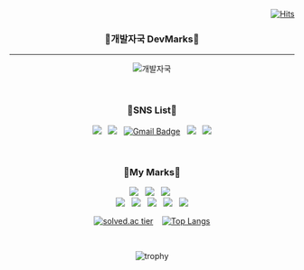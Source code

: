 <div align="right">
  
  [![Hits](https://hits.seeyoufarm.com/api/count/incr/badge.svg?url=https%3A%2F%2Fgithub.com%2Fduqrldudgns)](https://hits.seeyoufarm.com)
  
</div>



<div align="center">
  
### 🐾개발자국 DevMarks🐾
---
  ![개발자국](https://user-images.githubusercontent.com/48309387/153672393-143a2020-64c5-4a57-96fa-0ded5ac55666.png)

<br>
  
### 🐾SNS List🐾
   
<a href="https://www.youtube.com/user/duqrldudgns/" target="_blank"><img src="https://img.shields.io/badge/Youtube-FF0000?style=flat-square&logo=Youtube&logoColor=white"/></a>
&nbsp;
<a href="https://www.instagram.com/iam.young/" target="_blank"><img src="https://img.shields.io/badge/Instagram-E4405F?style=flat-square&logo=Instagram&logoColor=white"/></a>
&nbsp;
[![Gmail Badge](https://img.shields.io/badge/Gmail-d14836?style=flat-square&logo=Gmail&logoColor=white&link=mailto:duqrldudgns@gmail.com)](mailto:duqrldudgns@gmail.com)
&nbsp;
<a href="http://qr.kakao.com/talk/Ga2.FY.ariWL8dqKQ.mWQqfRcXA-" target="_blank"><img src="https://img.shields.io/badge/KakaoTalk-FFCD00?style=flat-square&logo=KakaoTalk&logoColor=white"/></a>
&nbsp;
<a href="https://www.facebook.com/duqrldudgns" target="_blank"><img src="https://img.shields.io/badge/Facebook-1877F2?style=flat-square&logo=Facebook&logoColor=white"/></a>

  
<br>
  
### 🐾My Marks🐾
  
  <img src="https://img.shields.io/badge/-C++-00599C?style=flat-square&logo=c%2B%2B&logoColor=white"/></a>
  &nbsp;
  <img src="https://img.shields.io/badge/Unreal Engine-0E1128?style=flat-square&logo=Unreal Engine&logoColor=white"/></a>
  &nbsp;
  <img src="https://img.shields.io/badge/Python-3776AB?style=flat-square&logo=Python&logoColor=white"/></a>
  &nbsp;
<br>
  <img src="https://img.shields.io/badge/Wireshark-1679A7?style=flat-square&logo=Wireshark&logoColor=white"/></a>
  &nbsp;
  <img src="https://img.shields.io/badge/Network-0076D6?style=flat-square&logo=Internet Explorer&logoColor=white"/></a>
  &nbsp;
  <img src="https://img.shields.io/badge/Raspberry Pi-A22846?style=flat-square&logo=Raspberry Pi&logoColor=white"/></a>
  &nbsp;
  <img src="https://img.shields.io/badge/Linux-FCC624?style=flat-square&logo=Linux&logoColor=white"/></a>
  &nbsp;
  <img src="https://img.shields.io/badge/Qt-41CD52?style=flat-square&logo=Qt&logoColor=white"/></a>

  
[![solved.ac tier](http://mazassumnida.wtf/api/v2/generate_badge?boj=duqrldudgns)](https://solved.ac/duqrldudgns)
  &nbsp;&nbsp;
[![Top Langs](https://github-readme-stats.vercel.app/api/top-langs/?username=duqrldudgns&layout=compact)](https://github.com/anuraghazra/github-readme-stats)

<br>
  
![trophy](https://github-profile-trophy.vercel.app/?username=duqrldudgns&theme=flat&column=7)

  


</div>
  
